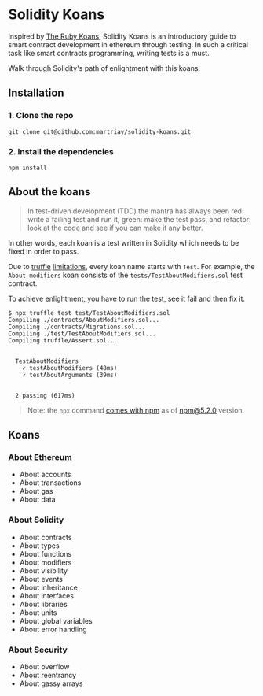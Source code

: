 # Solidity Koans
Inspired by [The Ruby Koans](http://rubykoans.com/), Solidity Koans is an introductory guide to smart contract development in ethereum through testing.
In such a critical task like smart contracts programming, writing tests is a must.

Walk through Solidity's path of enlightment with this koans.

## Installation
### 1. Clone the repo
```
git clone git@github.com:martriay/solidity-koans.git
```

### 2. Install the dependencies
```
npm install
```

## About the koans
> In test-driven development (TDD) the mantra has always been red: write a failing test and run it, green: make the test pass, and refactor: look at the code and see if you can make it any better.

In other words, each koan is a test written in Solidity which needs to be fixed in order to pass.

Due to [truffle](https://github.com/trufflesuite/truffle) [limitations](http://truffleframework.com/docs/getting_started/solidity-tests#test-contract-names), every koan name starts with `Test`.
For example, the `About modifiers` koan consists of the `tests/TestAboutModifiers.sol` test contract.

To achieve enlightment, you have to run the test, see it fail and then fix it.

```
$ npx truffle test test/TestAboutModifiers.sol
Compiling ./contracts/AboutModifiers.sol...
Compiling ./contracts/Migrations.sol...
Compiling ./test/TestAboutModifiers.sol...
Compiling truffle/Assert.sol...


  TestAboutModifiers
    ✓ testAboutModifiers (48ms)
    ✓ testAboutArguments (39ms)


  2 passing (617ms)
```
> Note: the `npx` command [comes with npm](https://medium.com/@maybekatz/introducing-npx-an-npm-package-runner-55f7d4bd282b) as of npm@5.2.0 version.

## Koans
### About Ethereum
* About accounts
* About transactions
* About gas
* About data

### About Solidity
* About contracts
* About types
* About functions
* About modifiers
* About visibility
* About events
* About inheritance
* About interfaces
* About libraries
* About units
* About global variables
* About error handling

### About Security
* About overflow
* About reentrancy
* About gassy arrays